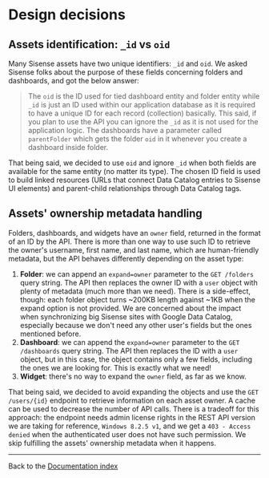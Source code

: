 # Design decisions

## Assets identification: `_id` vs `oid`

Many Sisense assets have two unique identifiers: `_id` and `oid`. We asked
Sisense folks about the purpose of these fields concerning folders and
dashboards, and got the below answer:

> The `oid` is the ID used for tied dashboard entity and folder entity while
`_id` is just an ID used within our application database as it is required to
have a unique ID for each record (collection) basically. This said, if you plan
to use the API you can ignore the `_id` as it is not used for the application
logic. The dashboards have a parameter called `parentFolder` which gets the
folder `oid` in it whenever you create a dashboard inside folder.

That being said, we decided to use `oid` and ignore `_id` when both fields are
available for the same entity (no matter its type). The chosen ID field is used
to build linked resources (URLs that connect Data Catalog entries to Sisense UI
elements) and parent-child relationships through Data Catalog tags.

## Assets' ownership metadata handling

Folders, dashboards, and widgets have an `owner` field, returned in the format
of an ID by the API. There is more than one way to use such ID to retrieve the
owner's username, first name, and last name, which are human-friendly metadata,
but the API behaves differently depending on the asset type:

1. **Folder**: we can append an `expand=owner` parameter to the `GET /folders`
   query string. The API then replaces the owner ID with a `user` object with
   plenty of metadata (much more than we need). There is a side-effect, though:
   each folder object turns ~200KB length against ~1KB when the expand option
   is not provided. We are concerned about the impact when synchronizing big
   Sisense sites with Google Data Catalog, especially because we don't need any
   other user's fields but the ones mentioned before.
1. **Dashboard**: we can append the `expand=owner` parameter to the
   `GET /dashboards` query string. The API then replaces the ID with a `user`
   object, but in this case, the object contains only a few fields, including
   the ones we are looking for. This is exactly what we need!
1. **Widget**: there's no way to expand the `owner` field, as far as we know.


That being said, we decided to avoid expanding the objects and use the 
`GET /users/{id}` endpoint to retrieve information on each asset owner. A cache
can be used to decrease the number of API calls. There is a tradeoff for this
approach: the endpoint needs admin license rights in the REST API version we
are taking for reference, `Windows 8.2.5 v1`, and we get a
`403 - Access denied` when the authenticated user does not have such
permission. We skip fulfilling the assets' ownership metadata when it happens.

---

Back to the [Documentation index](README.md)
